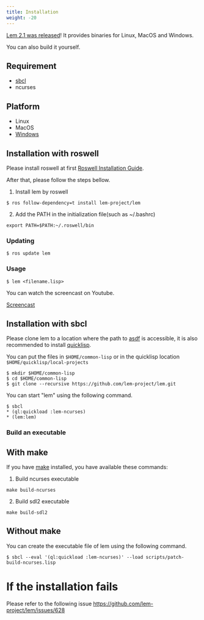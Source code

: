 ```yaml
---
title: Installation
weight: -20
---
```


[Lem 2.1 was released](https://github.com/lem-project/lem/releases/tag/v2.1.0)! It provides binaries for Linux, MacOS and Windows.

You can also build it yourself.

## Requirement
- [sbcl](https://www.sbcl.org/)
- ncurses


## Platform
- Linux
- MacOS
- [Windows](https://github.com/lem-project/lem/wiki/Windows-Platform)

## Installation with roswell

Please install roswell at first [Roswell Installation Guide](https://github.com/roswell/roswell/wiki/Installation).

After that, please follow the steps bellow.

1. Install lem by roswell

```
$ ros follow-dependency=t install lem-project/lem

```

2. Add the PATH in the initialization file(such as ~/.bashrc)
```
export PATH=$PATH:~/.roswell/bin
```

### Updating

```
$ ros update lem
```

### Usage

```
$ lem <filename.lisp>
```

You can watch the screencast on Youtube.

[Screencast](https://youtu.be/YkSJ3p7Z9H0)

## Installation with sbcl

Please clone lem to a location where the path to [asdf](https://asdf.common-lisp.dev/) is accessible,
it is also recommended to install [quicklisp](https://www.quicklisp.org/beta/).

You can put the files in `$HOME/common-lisp` or in the quicklisp location `$HOME/quicklisp/local-projects`
```
$ mkdir $HOME/common-lisp
$ cd $HOME/common-lisp
$ git clone --recursive https://github.com/lem-project/lem.git
```
You can start "lem" using the following command.
```
$ sbcl
* (ql:quickload :lem-ncurses)
* (lem:lem)
```

### Build an executable

## With make

If you have [make](https://www.gnu.org/software/make) installed, you have available these commands:

1. Build ncurses executable
```
make build-ncurses
```

2. Build sdl2 executable
```
make build-sdl2
```

## Without make

You can create the executable file of lem using the following command.
```
$ sbcl --eval '(ql:quickload :lem-ncurses)' --load scripts/patch-build-ncurses.lisp
```

# If the installation fails
Please refer to the following issue
https://github.com/lem-project/lem/issues/628

